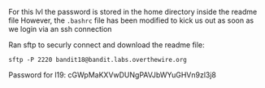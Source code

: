 For this lvl the password is stored in the home directory inside the readme file
However, the `.bashrc` file has been modified to kick us out as soon as we login via an ssh connection

Ran sftp to securly connect and download the readme file:

`sftp -P 2220 bandit18@bandit.labs.overthewire.org`

Password for l19:
cGWpMaKXVwDUNgPAVJbWYuGHVn9zl3j8
